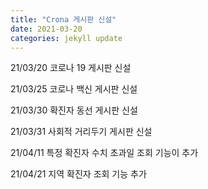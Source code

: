 ```yaml
---
title: "Crona 게시판 신설"
date: 2021-03-20
categories: jekyll update
---
```


21/03/20 코로나 19 게시판 신설

21/03/25 코로나 백신 게시판 신설

21/03/30 확진자 동선 게시판 신설

21/03/31 사회적 거리두기 게시판 신설

21/04/11 특정 확진자 수치 초과일 조회 기능이 추가

21/04/21 지역 확진자 조회 기능 추가
